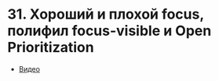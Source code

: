 # 31. Хороший и плохой focus, полифил focus-visible и Open Prioritization

- [Видео](https://youtu.be/EHg7DeciuW8)

